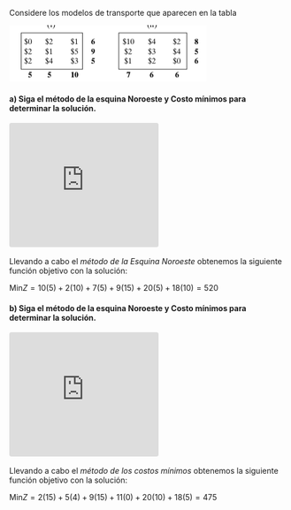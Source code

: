 
Considere los modelos de transporte que aparecen en la tabla

![Ejercicios](./images/OR.April%2024,%202024.M3%204.2.img%201.png)

#### a) Siga el método de la esquina Noroeste y Costo mínimos para determinar la solución.


<iframe
  src="https://adrigondo.github.io/UACH-operations-research/OR.April%2024,%202024.NorthwestCorner.html"
  width="270"
  height="225"
  style="background-color: white; border-radius:4px"
  frameborder="0"
  >
</iframe>

Llevando a cabo el *método de la Esquina Noroeste* obtenemos la siguiente función objetivo con la solución:

$\textrm{Min} Z=10(5)+2(10)+7(5)+9(15)+20(5)+18(10)=520$


#### b) Siga el método de la esquina Noroeste y Costo mínimos para determinar la solución.

<iframe
  src="https://adrigondo.github.io/UACH-operations-research/OR.April%2024,%202024.MinimalCost.html"
  width="270"
  height="225"
  style="background-color: white; border-radius:4px"
  frameborder="0"
  >
</iframe>

Llevando a cabo el *método de los costos mínimos* obtenemos la siguiente función objetivo con la solución:

$\textrm{Min} Z=2(15)+5(4)+9(15)+11(0)+20(10)+18(5)=475$
